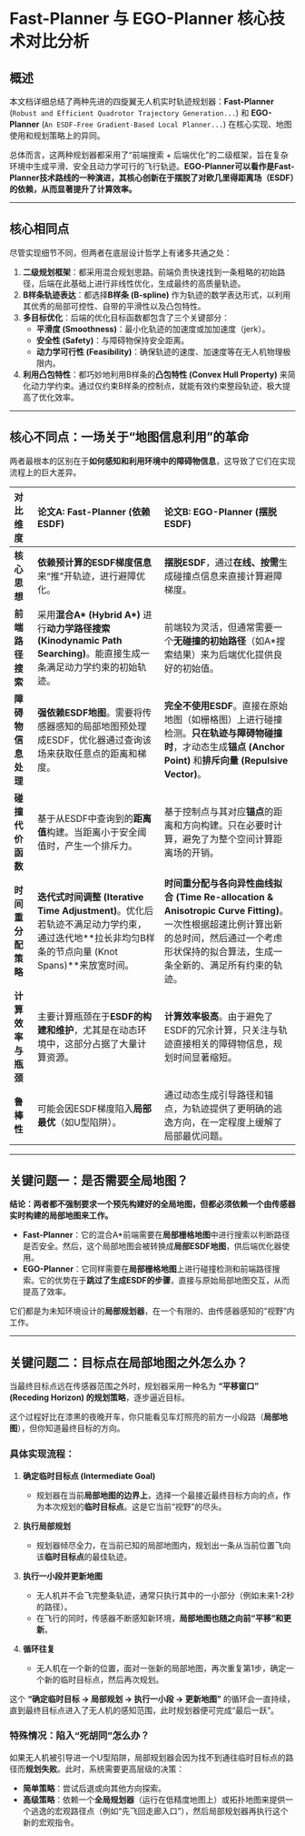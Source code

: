 # Fast-Planner 与 EGO-Planner 核心技术对比分析

## 概述

本文档详细总结了两种先进的四旋翼无人机实时轨迹规划器：**Fast-Planner** (`Robust and Efficient Quadrotor Trajectory Generation...`) 和 **EGO-Planner** (`An ESDF-Free Gradient-Based Local Planner...`) 在核心实现、地图使用和规划策略上的异同。

总体而言，这两种规划器都采用了“前端搜索 + 后端优化”的二级框架，旨在复杂环境中生成平滑、安全且动力学可行的飞行轨迹。**EGO-Planner可以看作是Fast-Planner技术路线的一种演进，其核心创新在于摆脱了对欧几里得距离场（ESDF）的依赖，从而显著提升了计算效率。**

---

## 核心相同点

尽管实现细节不同，但两者在底层设计哲学上有诸多共通之处：

1.  **二级规划框架**：都采用混合规划思路。前端负责快速找到一条粗略的初始路径，后端在此基础上进行非线性优化，生成最终的高质量轨迹。
2.  **B样条轨迹表达**：都选择**B样条 (B-spline)** 作为轨迹的数学表达形式，以利用其优秀的局部可控性、自带的平滑性以及凸包特性。
3.  **多目标优化**：后端的优化目标函数都包含了三个关键部分：
    *   **平滑度 (Smoothness)**：最小化轨迹的加速度或加加速度（jerk）。
    *   **安全性 (Safety)**：与障碍物保持安全距离。
    *   **动力学可行性 (Feasibility)**：确保轨迹的速度、加速度等在无人机物理极限内。
4.  **利用凸包特性**：都巧妙地利用B样条的**凸包特性 (Convex Hull Property)** 来简化动力学约束。通过仅约束B样条的控制点，就能有效约束整段轨迹，极大提高了优化效率。

---

## 核心不同点：一场关于“地图信息利用”的革命

两者最根本的区别在于**如何感知和利用环境中的障碍物信息**，这导致了它们在实现流程上的巨大差异。

| 对比维度 | 论文A: Fast-Planner (依赖ESDF) | 论文B: EGO-Planner (摆脱ESDF) |
| :--- | :--- | :--- |
| **核心思想** | **依赖预计算的ESDF梯度信息**来“推”开轨迹，进行避障优化。 | **摆脱ESDF**，通过**在线、按需**生成碰撞点信息来直接计算避障梯度。 |
| **前端路径搜索** | 采用**混合A\* (Hybrid A\*)** 进行**动力学路径搜索 (Kinodynamic Path Searching)**。能直接生成一条满足动力学约束的初始轨迹。 | 前端较为灵活，但通常需要一个**无碰撞的初始路径**（如A\*搜索结果）来为后端优化提供良好的初始值。 |
| **障碍物信息处理** | **强依赖ESDF地图**。需要将传感器感知的局部地图预处理成ESDF，优化器通过查询该场来获取任意点的距离和梯度。 | **完全不使用ESDF**。直接在原始地图（如栅格图）上进行碰撞检测。**只在轨迹与障碍物碰撞时**，才动态生成**锚点 (Anchor Point)** 和**排斥向量 (Repulsive Vector)**。 |
| **碰撞代价函数** | 基于从ESDF中查询到的**距离值**构建。当距离小于安全阈值时，产生一个排斥力。 | 基于控制点与其对应**锚点**的距离和方向构建。只在必要时计算，避免了为整个空间计算距离场的开销。 |
| **时间重分配策略** | **迭代式时间调整 (Iterative Time Adjustment)**。优化后若轨迹不满足动力学约束，通过迭代地**拉长非均匀B样条的节点向量 (Knot Spans)**来放宽时间。 | **时间重分配与各向异性曲线拟合 (Time Re-allocation & Anisotropic Curve Fitting)**。一次性根据超速比例计算出新的总时间，然后通过一个考虑形状保持的拟合算法，生成一条全新的、满足所有约束的轨迹。 |
| **计算效率与瓶颈** | 主要计算瓶颈在于**ESDF的构建和维护**，尤其是在动态环境中，这部分占据了大量计算资源。 | **计算效率极高**。由于避免了ESDF的冗余计算，只关注与轨迹直接相关的障碍物信息，规划时间显著缩短。 |
| **鲁棒性** | 可能会因ESDF梯度陷入**局部最优**（如U型陷阱）。 | 通过动态生成引导路径和锚点，为轨迹提供了更明确的逃逸方向，在一定程度上缓解了局部最优问题。 |

---

## 关键问题一：是否需要全局地图？

**结论：两者都不强制要求一个预先构建好的全局地图，但都必须依赖一个由传感器实时构建的局部地图来工作。**

*   **Fast-Planner**：它的混合A\*前端需要在**局部栅格地图**中进行搜索以判断路径是否安全。然后，这个局部地图会被转换成**局部ESDF地图**，供后端优化器使用。
*   **EGO-Planner**：它同样需要在**局部栅格地图**上进行碰撞检测和前端路径搜索。它的优势在于**跳过了生成ESDF的步骤**，直接与原始局部地图交互，从而提高了效率。

它们都是为未知环境设计的**局部规划器**，在一个有限的、由传感器感知的“视野”内工作。

---

## 关键问题二：目标点在局部地图之外怎么办？

当最终目标点远在传感器范围之外时，规划器采用一种名为 **“平移窗口” (Receding Horizon) 的规划策略**，逐步逼近目标。

这个过程好比在漆黑的夜晚开车，你只能看见车灯照亮的前方一小段路（**局部地图**），但你知道最终目标的方向。

### 具体实现流程：

1.  **确定临时目标点 (Intermediate Goal)**
    *   规划器在当前**局部地图的边界上**，选择一个最接近最终目标方向的点，作为本次规划的**临时目标点**。这是它当前“视野”的尽头。

2.  **执行局部规划**
    *   规划器倾尽全力，在当前已知的局部地图内，规划出一条从当前位置飞向该**临时目标点**的最佳轨迹。

3.  **执行一小段并更新地图**
    *   无人机并不会飞完整条轨迹，通常只执行其中的一小部分（例如未来1-2秒的路径）。
    *   在飞行的同时，传感器不断感知新环境，**局部地图也随之向前“平移”和更新**。

4.  **循环往复**
    *   无人机在一个新的位置，面对一张新的局部地图，再次重复第1步，确定一个新的临时目标点，然后再次规划。

这个 **“确定临时目标 -> 局部规划 -> 执行一小段 -> 更新地图”** 的循环会一直持续，直到最终目标点进入了无人机的感知范围，此时规划器便可完成“最后一跃”。

### 特殊情况：陷入“死胡同”怎么办？

如果无人机被引导进一个U型陷阱，局部规划器会因为找不到通往临时目标点的路径而**规划失败**。此时，系统需要更高层级的决策：
*   **简单策略**：尝试后退或向其他方向探索。
*   **高级策略**：依赖一个**全局规划器**（运行在低精度地图上）或拓扑地图来提供一个逃逸的宏观路径点（例如“先飞回走廊入口”），然后局部规划器再执行这个新的宏观指令。